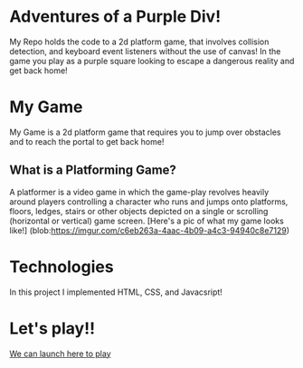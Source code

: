 
# Adventures of a Purple Div!
My Repo holds the code to a 2d platform game, that involves collision detection, and keyboard event listeners without the use of canvas! In the game you play as a purple square looking to escape a dangerous reality and get back home!

# My Game

My Game is a 2d platform game that requires you to jump over obstacles and to reach the portal to get back home!
  ## What is a Platforming Game?
  A platformer is a video game in which the game-play revolves heavily around players controlling a character who runs and jumps onto platforms, floors, ledges, stairs or other objects depicted on a single or scrolling (horizontal or vertical) game screen. 
[Here's a pic of what my game looks like!] (blob:https://imgur.com/c6eb263a-4aac-4b09-a4c3-94940c8e7129)




# Technologies
In this project I implemented HTML, CSS, and Javacsript!

# Let's play!!
[We can launch here to play](https://tvilla0000.github.io/Adventures-of-a-Purple-Div/)
